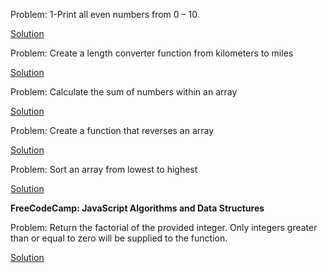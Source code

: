 Problem: 1-Print all even numbers from 0 – 10


[Solution](https://github.com/Slmti-BH/js_challenges/blob/main/misc/printEvenNumbers.js)


Problem: Create a length converter function from kilometers to miles

[Solution](https://github.com/Slmti-BH/js_challenges/blob/main/misc/lengthConverter.js)


Problem: Calculate the sum of numbers within an array

[Solution](https://github.com/Slmti-BH/js_challenges/blob/main/misc/sumNoInArr.js)

Problem: Create a function that reverses an array

[Solution](https://github.com/Slmti-BH/js_challenges/blob/main/misc/reverseArr.js)

Problem: Sort an array from lowest to highest

[Solution](https://github.com/Slmti-BH/js_challenges/blob/main/misc/sortArr.js)

**FreeCodeCamp: JavaScript Algorithms and Data Structures**

Problem: Return the factorial of the provided integer. Only integers greater than or equal to zero will be supplied to the function.

[Solution](https://github.com/Slmti-BH/js_challenges/blob/main/misc/factorializeNumber.js)
